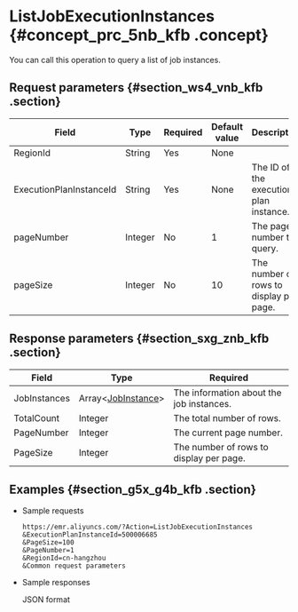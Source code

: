 # ListJobExecutionInstances {#concept_prc_5nb_kfb .concept}

You can call this operation to query a list of job instances.

## Request parameters {#section_ws4_vnb_kfb .section}

|Field|Type|Required|Default value|Description|
|-----|----|--------|-------------|-----------|
|RegionId|String|Yes|None| |
|ExecutionPlanInstanceId|String|Yes|None|The ID of the execution plan instance.|
|pageNumber|Integer|No|1|The page number to query.|
|pageSize|Integer|No|10|The number of rows to display per page.|

## Response parameters {#section_sxg_znb_kfb .section}

|Field|Type|Required|
|-----|----|--------|
|JobInstances|Array<[JobInstance](EN-US_TP_18035.dita#concept_fb5_jtb_kfb)\>|The information about the job instances.|
|TotalCount|Integer|The total number of rows.|
|PageNumber|Integer|The current page number.|
|PageSize |Integer  |The number of rows to display per page.|

## Examples {#section_g5x_g4b_kfb .section}

-   Sample requests

    ```
    https://emr.aliyuncs.com/?Action=ListJobExecutionInstances
    &ExecutionPlanInstanceId=500006685
    &PageSize=100
    &PageNumber=1
    &RegionId=cn-hangzhou
    &Common request parameters
    ```

-   Sample responses

    JSON format

    ```

    ```


